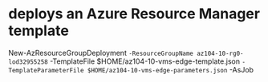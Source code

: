# deploys an Azure Resource Manager template
New-AzResourceGroupDeployment `
  -ResourceGroupName az104-10-rg0-lod32955258 `
  -TemplateFile $HOME/az104-10-vms-edge-template.json `
  -TemplateParameterFile $HOME/az104-10-vms-edge-parameters.json `
  -AsJob
